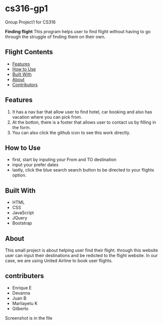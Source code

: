 # cs316-gp1
Group Project1 for CS316

**Finding flight**
This program helps user to find flight without having to go through the struggle of finding them on their own.


## Flight Contents 

- [Features](#features)
- [How to Use](#how-to-Use)
- [Built With](#built-with)
- [About](#about)
- [Contributors](#contributors)


## Features
1. It has a nav bar that allow user to find hotel, car booking and also has vacation where you can pick from.
2. At the botton, there is a footer that allows user to contact us  by filling in the form.
3. You can also click the github icon to see this work directly.
 
## How to Use
- first, start by inputing your From and TO destination
- input your prefer dates
- lastly, click the blue search search button to be directed to your flights option.

## Built With
- HTML
- CSS
- JavaScript
- JQuery
- Bootstrap

## About
This small project is about helping user find their flight. through this website user can input their
destinations and be redicted to the flight website. In our case, we are using United Airline to book user flights.

## contributers
- Enrique E
- Devanna
- Juan B
- Marliayetu K
- Gilberto

Screenshot is in the file
